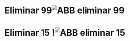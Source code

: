 # Eliminar 99![ABB eliminar 99](https://github.com/user-attachments/assets/cc567acc-f3ac-44b0-b010-406223678bef)
# Eliminar 15 !![ABB eliminar 15](https://github.com/user-attachments/assets/e924fc24-075d-49a5-a853-8d82301e45eb)

